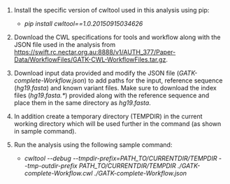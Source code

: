 1. Install the specific version of cwltool used in this analysis using pip:
    *  *pip install cwltool==1.0.20150915034626*
    
2. Download the CWL specifications for tools and workflow along with the JSON file used in the analysis from https://swift.rc.nectar.org.au:8888/v1/AUTH_377/Paper-Data/WorkflowFiles/GATK-CWL-WorkflowFiles.tar.gz.

3. Download input data provided and modify the JSON file (*GATK-complete-Workflow.json*) to add paths for the input, reference sequence (*hg19.fasta*) and known variant files. Make sure to download the index files (_hg19.fasta.*_) provided along with the reference sequence and place them in the same directory as *hg19.fasta*.

4. In addition create a temporary directory (TEMPDIR) in the current working directory which will be used further in the command (as shown in sample command).

5. Run the analysis using the following sample command:
    * *cwltool --debug --tmpdir-prefix=PATH_TO/CURRENTDIR/TEMPDIR --tmp-outdir-prefix PATH_TO/CURRENTDIR/TEMPDIR ./GATK-complete-Workflow.cwl ./GATK-complete-Workflow.json*
